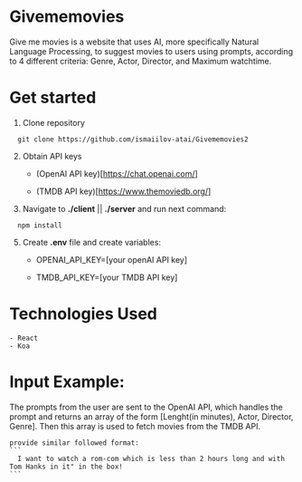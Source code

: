 # Givememovies


Give me movies is a website that uses AI, more specifically Natural Language Processing, to suggest movies to users using prompts, according to 4 different criteria: Genre, Actor, Director, and Maximum watchtime. 

# Get started

1. Clone repository 
  
  ```
    git clone https://github.com/ismaiilov-atai/Givememovies2
  ```

2. Obtain API keys
    
    -  (OpenAI API key)[https://chat.openai.com/]
    
    -  (TMDB API key)[https://www.themoviedb.org/]


4. Navigate to **./client** || **./server** and run next command:

  ```
    npm install
  ```

5. Create **.env** file and create variables:
    
    - OPENAI_API_KEY=[your openAI API key]
  
    - TMDB_API_KEY=[your TMDB API key]
  

# Technologies Used

    - React
    - Koa

# Input Example:
  
  The prompts from the user are sent to the OpenAI API, which handles the prompt and returns an array of the form [Lenght(in minutes), Actor, Director, Genre]. Then this array is used to fetch movies from the TMDB API.
    
    provide similar followed format:
    ```
      I want to watch a rom-com which is less than 2 hours long and with Tom Hanks in it" in the box!
    ```




